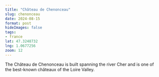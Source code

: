 ```yaml
---
title: "Château de Chenonceau"
slug: chenonceau
date: 2024-08-15
format: post    
hideImages: false
tags: 
- france
lat: 47.3248732
lng: 1.0677256
zoom: 12
---
```


The Château de Chenonceau is built spanning the river Cher and is one of the best-known châteaux of the Loire Valley. 

